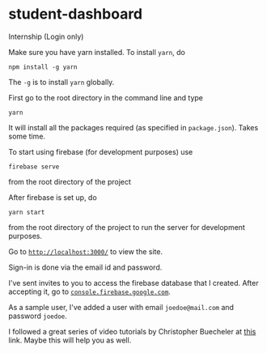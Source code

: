 # student-dashboard
Internship (Login only)

Make sure you have yarn installed. To install `yarn`, do

    npm install -g yarn
	
The `-g` is to install `yarn` globally.

First go to the root directory in the command line and type

    yarn

It will install all the packages required (as specified in `package.json`). Takes some time.

To start using firebase (for development purposes) use 

    firebase serve
	
from the root directory of the project
	
After firebase is set up, do
	
    yarn start

from the root directory of the project to run the server for development purposes.

Go to [`http://localhost:3000/`](http://localhost:3000/) to view the site.

Sign-in is done via the email id and password.

I've sent invites to you to access the firebase database that I created. After accepting it, go to [`console.firebase.google.com`](https://console.firebase.google.com).

As a sample user, I've added a user with email `joedoe@mail.com` and password `joedoe`.

I followed a great series of video tutorials by Christopher Buecheler at [this](https://www.youtube.com/playlist?list=PL3Ld4LsLih54o7ElUTM6z8x48_HT0Ukc9) link. Maybe this will help you as well.




